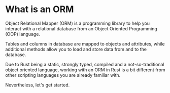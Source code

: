# What is an ORM

Object Relational Mapper (ORM) is a programming library to help you interact with a relational database from an Object Oriented Programming (OOP) language.

Tables and columns in database are mapped to objects and attributes, while additional methods allow you to load and store data from and to the database.

Due to Rust being a static, strongly typed, compiled and a not-so-traditional object oriented language, working with an ORM in Rust is a bit different from other scripting languages you are already familiar with.

Nevertheless, let's get started.